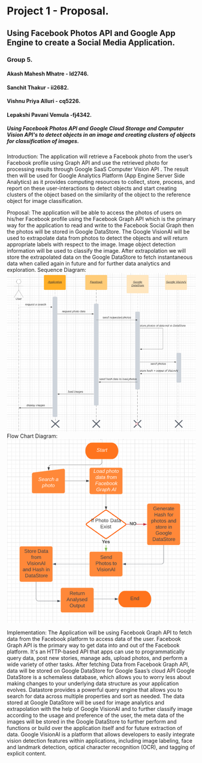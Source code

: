 # Project 1 - Proposal.
## Using Facebook Photos API and Google App Engine to create a Social Media Application.

### Group 5.
#### Akash Mahesh Mhatre - ld2746.
#### Sanchit Thakur - ii2682.
#### Vishnu Priya Alluri - cq5226.
#### Lepakshi Pavani Vemula -fj4342.


##### Using Facebook Photos API and Google Cloud Storage and Computer Vision API's to detect objects in an image and creating clusters of objects for classification of images.

Introduction:
The application will retrieve a Facebook photo from the user’s Facebook profile using Graph API and use the retrieved photo for processing results through Google SaaS Computer Vision API .
The result then will be used for Google Analytics Platform (App Engine Server Side Analytics) as it provides computing resources to collect, store, process, and report on these user-interactions to detect objects and start creating clusters of the object based on the similarity of the object to the reference object for image classification.

Proposal:
The application will be able to access the photos of users on his/her Facebook profile using the Facebook Graph API which is the primary way for the application to read and write to the Facebook Social Graph then the photos will be stored in Google DataStore. The Google VisionAI will be used to extrapolate data from photos to detect the objects and will return appropriate labels with respect to the image. Image object detection information will be used to classify the image. After extrapolation we will store the extrapolated data on the Google DataStore to fetch instantaneous data when called again in future and for further data analytics and exploration.
Sequence Diagram:
![screenshot image](https://github.com/Akash274/Project_1_web_systems/blob/main/diagrams/sequence_diagram_project_1.PNG)
Flow Chart Diagram:
![screenshot image](https://github.com/Akash274/Project_1_web_systems/blob/main/diagrams/flow_diagram_project_1.PNG)

Implementation:
The Application will be using Facebook Graph API to fetch data from the Facebook platform to access data of the user.
Facebook Graph API is the primary way to get data into and out of the Facebook platform. It's an HTTP-based API that apps can use to programmatically query data, post new stories, manage ads, upload photos, and perform a wide variety of other tasks.
After fetching Data from Facebook Graph API, data will be stored on Google DataStore for Google Saas’s cloud API
Google DataStore is a schemaless database, which allows you to worry less about making changes to your underlying data structure as your application evolves. Datastore provides a powerful query engine that allows you to search for data across multiple properties and sort as needed.
The data stored at Google DataStore will be used for image analytics and extrapolation with the help of Google VisionAI and to further classify image  according to the usage and preference of the user, the meta data of the images will be stored in the Google DataStore to further perform and functions or build over the application itself and for future extraction of data.
Google VisionAI is a platform that allows developers to easily integrate vision detection features within applications, including image labeling, face and landmark detection, optical character recognition (OCR), and tagging of explicit content.

